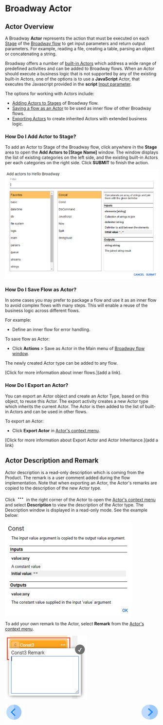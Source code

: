 # Broadway Actor

## Actor Overview

A Broadway  **Actor** represents the action that must be executed on each [Stage](/articles/99_Broadway/19_broadway_flow_stages.md) of the [Broadway flow](/articles/99_Broadway/16_broadway_flow_overview.md) to get input parameters and return output parameters. For example, reading a file, creating a table, parsing an object or concatenating a string.

Broadway offers a number of [built-in Actors](/articles/99_Broadway/04_built_in_actor_types.md) which address a wide range of predefined activities and can be added to Broadway flows. When an Actor should execute a business logic that is not supported by any of the existing built-in Actors, one of the options is to use a **JavaScript** Actor, that executes the Javascript provided in the **script** [Input parameter](/articles/99_Broadway/03_broadway_actor_window.md#data-input-parameters). 

The options for working with Actors include:
- [Adding Actors to Stages](/articles/99_Broadway/03_broadway_actor.md#how-do-i-add-actor-to-stage) of Broadway flow.
- [Saving a flow as an Actor](/articles/99_Broadway/03_broadway_actor.md#how-do-i-save-flow-as-actor) to be used as inner flow of other Broadway flows.
- [Exporting Actors](/articles/99_Broadway/03_broadway_actor.md#how-do-i-export-an-actor) to create inherited Actors with extended business logic.  

### How Do I Add Actor to Stage?

To add an Actor to Stage of the Broadway flow, click anywhere in the **Stage** area to open the **Add Actors to [Stage Name]** window. The window displays the list of existing categories on the left side, and the existing built-in Actors per each categories on the right side. Click **SUBMIT** to finish the action.

![image](/articles/99_Broadway/images/99_04_01_add_actor.PNG)

### How Do I Save Flow as Actor?

In some cases you may prefer to package a flow and use it as an inner flow to avoid complex flows with many steps. This will enable a reuse of the business logic across different flows.

For example:
- Define an inner flow for error handling.

To save flow as Actor:
- Click **Actions** > Save as Actor in the Main menu of [Broadway flow window](/articles/99_Broadway/18_broadway_flow_window.md#main-menu).

The newly created Actor type can be added to any flow.

[Click for more information about inner flows.](add a link). 

### How Do I Export an Actor?

You can export an Actor object and create an Actor Type, based on this object, to reuse this Actor. The export activity creates a new Actor type which inherits the current Actor. The Actor is then added to the list of built-in Actors and can be used in other flows.

To export an Actor:
- Click **Export Actor** in [Actor's context menu](/articles/99_Broadway/18_broadway_flow_window.md#actors-context-menu).

[Click for more information about Export Actor and Actor Inheritance.](add a link) 

## Actor Description and Remark

Actor description is a read-only description which is coming from the Product. The remark is a user comment added during the flow implementation.
Note that when exporting an Actor, the Actor's remarks are copied to the description of the new Actor type.

Click ![image](/articles/99_Broadway/images/99_19_dots.PNG) in the right corner of the Actor to open the [Actor's context menu](/articles/99_Broadway/18_broadway_flow_window.md#actors-context-menu) and select **Description** to view the description of the Actor type. The Description window is displayed in a read-only mode. See the example below:

![image](/articles/99_Broadway/images/99_03_actor_desc.PNG)

To add your own remark to the Actor, select **Remark** from the [Actor's context menu](/articles/99_Broadway/18_broadway_flow_window.md#actors-context-menu).

![image](/articles/99_Broadway/images/99_03_actor_remark.PNG)


[![Previous](/articles/images/Previous.png)](/articles/99_Broadway/02_broadway_high_level_components.md)[<img align="right" width="60" height="54" src="/articles/images/Next.png">](/articles/99_Broadway/03_broadway_actor_window.md)
